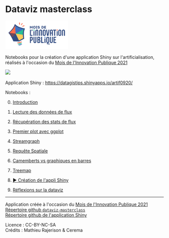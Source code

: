 # Dataviz masterclass
<img src=https://raw.githubusercontent.com/datagistips/dataviz-masterclass/master/files/mois-de-linnovation-publique.png width=200px>

Notebooks pour la création d'une application Shiny sur l'artificialisation, réalisés à l'occasion du [Mois de l'Innovation Publique 2021](https://www.modernisation.gouv.fr/mois-de-linnovation-publique/le-mois-du-numerique-au-cerema-le-numerique-au-service-de-lexpertise)

<img src="https://raw.githubusercontent.com/datagistips/dataviz-masterclass/master/notebooks/files/shinyapp/gif/animation.gif" width='60%'>

Application Shiny : https://datagistips.shinyapps.io/artif0920/

Notebooks :

0. [Introduction](0-notebook-intro.html)

1. [Lecture des données de flux](1-notebook-read.html)
 
2. [Récupération des stats de flux](2-notebook-process.html)

3. [Premier plot avec ggplot](3-notebook-ggplot.html)

4. [Streamgraph](4-notebook-stream.html)

5. [Requête Spatiale](5-notebook-spatial.html)

6. [Camemberts vs graphiques en barres](6-notebook-pieplot-vs-barplot.html)

7. [Treemap](7-notebook-treemap.html)

8. [▶ Création de l'appli Shiny](8-notebook-shiny.html)

9. [Réflexions sur la dataviz](9-notebook-réflexions.html)

----
Application créée à l'occasion du [Mois de l'Innovation Publique 2021](https://www.modernisation.gouv.fr/mois-de-linnovation-publique/le-mois-du-numerique-au-cerema-le-numerique-au-service-de-lexpertise)  
[Répertoire github `dataviz-masterclass`](https://github.com/datagistips/dataviz-masterclass)  
[Répertoire github de l'application Shiny](https://github.com/datagistips/shiny-artif0920-app)

Licence : CC-BY-NC-SA  
Crédits : Mathieu Rajerison & Cerema

